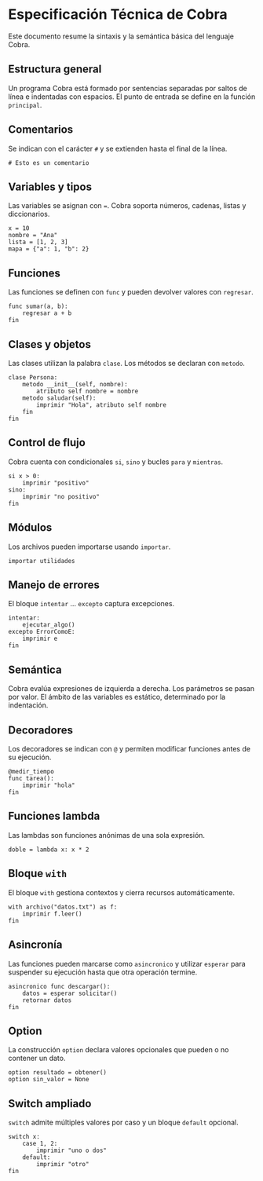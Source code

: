 # Especificación Técnica de Cobra

Este documento resume la sintaxis y la semántica básica del lenguaje Cobra.

## Estructura general

Un programa Cobra está formado por sentencias separadas por saltos de línea e indentadas con espacios. El punto de entrada se define en la función `principal`.

## Comentarios

Se indican con el carácter `#` y se extienden hasta el final de la línea.

```cobra
# Esto es un comentario
```

## Variables y tipos

Las variables se asignan con `=`. Cobra soporta números, cadenas, listas y diccionarios.

```cobra
x = 10
nombre = "Ana"
lista = [1, 2, 3]
mapa = {"a": 1, "b": 2}
```

## Funciones

Las funciones se definen con `func` y pueden devolver valores con `regresar`.

```cobra
func sumar(a, b):
    regresar a + b
fin
```

## Clases y objetos

Las clases utilizan la palabra `clase`. Los métodos se declaran con `metodo`.

```cobra
clase Persona:
    metodo __init__(self, nombre):
        atributo self nombre = nombre
    metodo saludar(self):
        imprimir "Hola", atributo self nombre
    fin
fin
```

## Control de flujo

Cobra cuenta con condicionales `si`, `sino` y bucles `para` y `mientras`.

```cobra
si x > 0:
    imprimir "positivo"
sino:
    imprimir "no positivo"
fin
```

## Módulos

Los archivos pueden importarse usando `importar`.

```cobra
importar utilidades
```

## Manejo de errores

El bloque `intentar` ... `excepto` captura excepciones.

```cobra
intentar:
    ejecutar_algo()
excepto ErrorComoE:
    imprimir e
fin
```

## Semántica

Cobra evalúa expresiones de izquierda a derecha. Los parámetros se pasan por valor. El ámbito de las variables es estático, determinado por la indentación.

## Decoradores

Los decoradores se indican con `@` y permiten modificar funciones antes de su ejecución.

```cobra
@medir_tiempo
func tarea():
    imprimir "hola"
fin
```

## Funciones lambda

Las lambdas son funciones anónimas de una sola expresión.

```cobra
doble = lambda x: x * 2
```

## Bloque `with`

El bloque `with` gestiona contextos y cierra recursos automáticamente.

```cobra
with archivo("datos.txt") as f:
    imprimir f.leer()
fin
```

## Asincronía

Las funciones pueden marcarse como `asincronico` y utilizar `esperar` para suspender su ejecución hasta que otra operación termine.

```cobra
asincronico func descargar():
    datos = esperar solicitar()
    retornar datos
fin
```

## Option

La construcción `option` declara valores opcionales que pueden o no contener un dato.

```cobra
option resultado = obtener()
option sin_valor = None
```

## Switch ampliado

`switch` admite múltiples valores por caso y un bloque `default` opcional.

```cobra
switch x:
    case 1, 2:
        imprimir "uno o dos"
    default:
        imprimir "otro"
fin
```


